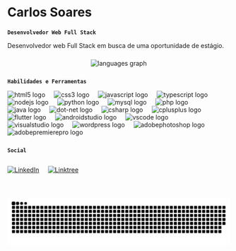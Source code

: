 # Carlos Soares

**`Desenvolvedor Web Full Stack`**

Desenvolvedor web Full Stack em busca de uma oportunidade de estágio.

###
<div align="center">
  <img src="https://github-readme-stats.vercel.app/api/top-langs?username=cstavaresj&locale=pt-br&hide_title=false&layout=compact&card_width=402&langs_count=12&theme=gotham&hide_border=false" height="250" alt="languages graph"  />
</div>

###

**`Habilidades e Ferramentas`**
<div align="left">
  <img src="https://cdn.jsdelivr.net/gh/devicons/devicon/icons/html5/html5-original.svg" height="40" title="html5 logo"  />
  <img width="12" />
  <img src="https://cdn.jsdelivr.net/gh/devicons/devicon/icons/css3/css3-original.svg" height="40" title="css3 logo"  />
  <img width="12" />
  <img src="https://cdn.jsdelivr.net/gh/devicons/devicon/icons/javascript/javascript-original.svg" height="40" title="javascript logo"  />
  <img width="12" />
  <img src="https://cdn.jsdelivr.net/gh/devicons/devicon/icons/typescript/typescript-original.svg" height="40" title="typescript logo"  />
  <img width="12" />
  <img src="https://nodejs.org/static/images/favicons/favicon.png" height="40" title="nodejs logo"  />
  <img width="12" />
  <img src="https://cdn.jsdelivr.net/gh/devicons/devicon/icons/python/python-original.svg" height="40" title="python logo"  />
  <img width="12" />
  <img src="https://cdn.simpleicons.org/mysql/4479A1" height="40" title="mysql logo"  />
  <img width="12" />
  <img src="https://cdn.simpleicons.org/php/777BB4" height="40" title="php logo"  />
  <img width="12" />
  <img src="https://cdn.jsdelivr.net/gh/devicons/devicon/icons/java/java-original.svg" height="40" title="java logo"  />
  <img width="12" />
  <img src="https://cdn.simpleicons.org/dotnet/512BD4" height="40" title="dot-net logo"  />
  <img width="12" />
  <img src="https://cdn.jsdelivr.net/gh/devicons/devicon/icons/csharp/csharp-original.svg" height="40" title="csharp logo"  />
  <img width="12" />
  <img src="https://cdn.simpleicons.org/c++/00599C" height="40" title="cplusplus logo"  />
  <img width="12" />
  <img src="https://skillicons.dev/icons?i=flutter" height="40" title="flutter logo"  />
  <img width="12" />
  <img src="https://cdn.simpleicons.org/androidstudio/3DDC84" height="40" title="androidstudio logo"  />
  <img width="12" />
  <img src="https://cdn.jsdelivr.net/gh/devicons/devicon/icons/vscode/vscode-original.svg" height="40" title="vscode logo"  />
  <img width="12" />
  <img src="https://cdn.jsdelivr.net/gh/devicons/devicon/icons/visualstudio/visualstudio-plain.svg" height="40" title="visualstudio logo"  />
  <img width="12" />
  <img src="https://cdn.simpleicons.org/wordpress/21759B" height="40" title="wordpress logo"  />
  <img width="12" />
  <img src="https://skillicons.dev/icons?i=ps" height="40" title="adobephotoshop logo"  />
  <img width="12" />
  <img src="https://skillicons.dev/icons?i=pr" height="40" title="adobepremierepro logo"  />
</div>

###

**`Social`**

<div align="left" style="display: flex; gap: 12px;">

[![LinkedIn](https://raw.githubusercontent.com/maurodesouza/profile-readme-generator/master/src/assets/icons/social/linkedin/default.svg?raw=true)](https://www.linkedin.com/in/cstavaresj)
 <img width="12" />
 [![Linktree](https://raw.githubusercontent.com/maurodesouza/profile-readme-generator/master/src/assets/icons/social/linktree/default.svg?raw=true)](https://linktr.ee/cstavaresj)

</div>

###

<br clear="both">

<picture>
  <source media="(prefers-color-scheme: dark)" srcset="https://raw.githubusercontent.com/platane/platane/output/github-contribution-grid-snake-dark.svg">
  <source media="(prefers-color-scheme: light)" srcset="https://raw.githubusercontent.com/platane/platane/output/github-contribution-grid-snake.svg">
  <img alt="github contribution grid snake animation" src="https://raw.githubusercontent.com/platane/platane/output/github-contribution-grid-snake.svg">
</picture>

###
